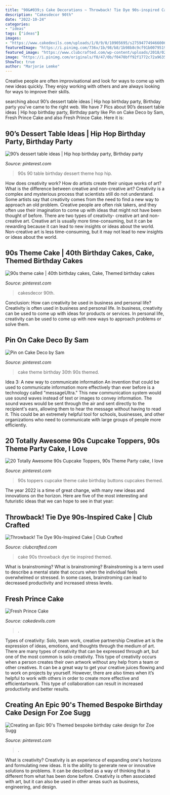 ```yaml
---
title: "90&#039;s Cake Decorations ~ Throwback! Tie Dye 90s-inspired Cake"
description: "Cakesdecor 90th"
date: "2022-10-24"
categories:
- "ideas"
tags: ["ideas"]
images:
- "https://www.cakedevils.com/uploads/1/0/9/0/10905695/s275947749466006588_p3994_i3_w2000.jpeg"
featuredImage: "https://i.pinimg.com/736x/1b/98/b8/1b98b8c9cf91b0079519cee1c34da25b--s-theme-st-cake.jpg"
featured_image: "https://www.clubcrafted.com/wp-content/uploads/2018/02/abstract-90s-layer-cake-10.jpg"
image: "https://i.pinimg.com/originals/f0/47/0b/f0470bff92f1772c72a9635279dd3f49.jpg"
ShowToc: true
author: "Marjorie Lemke"
---
```



Creative people are often improvisational and look for ways to come up with new ideas quickly. They enjoy working with others and are always looking for ways to improve their skills.

	

		
searching about 90’s dessert table ideas | Hip hop birthday party, Birthday party you've came to the right web. We have 7 Pics about 90’s dessert table ideas | Hip hop birthday party, Birthday party like Pin on Cake Deco by Sam, Fresh Prince Cake and also Fresh Prince Cake. Here it is:
		
    
## 90’s Dessert Table Ideas | Hip Hop Birthday Party, Birthday Party

<img loading=lazy src="https://i.pinimg.com/originals/2d/3d/4d/2d3d4def0914fcac73a7864279f48abb.jpg" onerror="this.onerror=null;this.src='https://tse4.mm.bing.net/th?id=OIP.-fu_MtQLdb3VJZmQiHtlRQHaJ4&amp;pid=15.1';" alt="90’s dessert table ideas | Hip hop birthday party, Birthday party">

_Source: pinterest.com_

>90s 90 table birthday dessert theme hop hip. 

	

How does creativity work? How do artists create their unique works of art? What is the difference between creative and non-creative art?
Creativity is a complex and mysterious process that scientists still do not understand. Some artists say that creativity comes from the need to find a new way to approach an old problem. Creative people are often risk takers, and they often use their imagination to come up with ideas that might not have been thought of before. There are two types of creativity- creative art and non-creative art. Creative art is usually more time-consuming, but it can be rewarding because it can lead to new insights or ideas about the world. Non-creative art is less time-consuming, but it may not lead to new insights or ideas about the world.

    
## 90s Theme Cake | 40th Birthday Cakes, Cake, Themed Birthday Cakes

<img loading=lazy src="https://i.pinimg.com/originals/f0/47/0b/f0470bff92f1772c72a9635279dd3f49.jpg" onerror="this.onerror=null;this.src='https://tse4.mm.bing.net/th?id=OIP.BwpkQy-e1pKe-m9lo8DlVwHaJz&amp;pid=15.1';" alt="90s theme cake | 40th birthday cakes, Cake, Themed birthday cakes">

_Source: pinterest.com_

>cakesdecor 90th. 

	

Conclusion: How can creativity be used in business and personal life?
Creativity is often used in business and personal life. In business, creativity can be used to come up with ideas for products or services. In personal life, creativity can be used to come up with new ways to approach problems or solve them.

    
## Pin On Cake Deco By Sam

<img loading=lazy src="https://i.pinimg.com/736x/1b/98/b8/1b98b8c9cf91b0079519cee1c34da25b--s-theme-st-cake.jpg" onerror="this.onerror=null;this.src='https://tse2.mm.bing.net/th?id=OIP.ONkA9yZ-6gUeuyvlWaQlPwHaJ2&amp;pid=15.1';" alt="Pin on Cake Deco by Sam">

_Source: pinterest.com_

>cake theme birthday 30th 90s themed. 

	

Idea 3: A new way to communicate information
An invention that could be used to communicate information more effectively than ever before is a technology called "messageUltra." This new communication system would use sound waves instead of text or images to convey information. The sound waves would be sent through the air and sent directly to the recipient's ears, allowing them to hear the message without having to read it. This could be an extremely helpful tool for schools, businesses, and other organizations who need to communicate with large groups of people more efficiently.

    
## 20 Totally Awesome 90s Cupcake Toppers, 90s Theme Party Cake, I Love

<img loading=lazy src="https://i.pinimg.com/originals/9d/82/e9/9d82e9713891428ecf0119ed4cdef9de.jpg" onerror="this.onerror=null;this.src='https://tse3.mm.bing.net/th?id=OIP._SytY_JQyuTdJAKQZLO98AAAAA&amp;pid=15.1';" alt="20 Totally Awesome 90s Cupcake Toppers, 90s Theme Party cake, I love">

_Source: pinterest.com_

>90s toppers cupcake theme cake birthday buttons cupcakes themed. 

	

The year 2022 is a time of great change, with many new ideas and innovations on the horizon. Here are five of the most interesting and futuristic ideas that we can hope to see in that year:

    
## Throwback! Tie Dye 90s-Inspired Cake | Club Crafted

<img loading=lazy src="https://www.clubcrafted.com/wp-content/uploads/2018/02/abstract-90s-layer-cake-10.jpg" onerror="this.onerror=null;this.src='https://tse1.mm.bing.net/th?id=OIP.YA9Mhd_8y8FJjwul57Cp9AHaLH&amp;pid=15.1';" alt="Throwback! Tie Dye 90s-Inspired Cake | Club Crafted">

_Source: clubcrafted.com_

>cake 90s throwback dye tie inspired themed. 

	

What is brainstroming?
What is brainstroming? Brainstroming is a term used to describe a mental state that occurs when the individual feels overwhelmed or stressed. In some cases, brainstroming can lead to decreased productivity and increased stress levels.

    
## Fresh Prince Cake

<img loading=lazy src="https://www.cakedevils.com/uploads/1/0/9/0/10905695/s275947749466006588_p3994_i3_w2000.jpeg" onerror="this.onerror=null;this.src='https://tse1.mm.bing.net/th?id=OIP.Wx3bKuXLLOriQnoAMrxjBAHaFj&amp;pid=15.1';" alt="Fresh Prince Cake">

_Source: cakedevils.com_

>. 

	

Types of creativity: Solo, team work, creative partnership
Creative art is the expression of ideas, emotions, and thoughts through the medium of art. There are many types of creativity that can be expressed through art, but one of the most common is solo creativity. This type of creativity occurs when a person creates their own artwork without any help from a team or other creatives. It can be a great way to get your creative juices flowing and to work on projects by yourself. However, there are also times when it’s helpful to work with others in order to create more effective and efficientartwork. This type of collaboration can result in increased productivity and better results.

    
## Creating An Epic 90&#039;s Themed Bespoke Birthday Cake Design For Zoe Sugg

<img loading=lazy src="https://i.pinimg.com/originals/36/68/4e/36684e5cab10f67583630ba1b3065bfb.jpg" onerror="this.onerror=null;this.src='https://tse2.mm.bing.net/th?id=OIP.rEUFckME10EN0VSKNdU31QHaLG&amp;pid=15.1';" alt="Creating an Epic 90&#039;s Themed bespoke birthday cake design for Zoe Sugg">

_Source: pinterest.com_

>. 

	

What is creativity?
Creativity is an experience of expanding one's horizons and formulating new ideas. It is the ability to generate new or innovative solutions to problems. It can be described as a way of thinking that is different from what has been done before. Creativity is often associated with art, but it can also be used in other areas such as business, engineering, and design.

